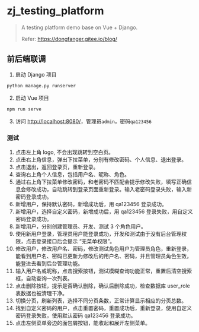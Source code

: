 # zj_testing_platform

> A testing platform demo base on Vue + Django.
>
> Refer: <https://dongfanger.gitee.io/blog/>

## 前后端联调

1. 启动 Django 项目

```sh
python manage.py runserver
```

2. 启动 Vue 项目

```sh
npm run serve
```

3. 访问 <http://localhost:8080/>，管理员`admin`，密码`qa123456`

### 测试

1. 点击左上角 logo, 不会出现跳转到空白页。
2. 点击右上角信息，弹出下拉菜单，分别有修改密码、个人信息、退出登录。
3. 点击退出，返回登录页，重新登录。
4. 查询右上角个人信息，包括用户名、昵称、角色。
5. 通过右上角下拉菜单修改密码，和老密码不匹配会提示修改失败，填写正确信息会修改成功，自动跳转到登录页面重新登录。输入老密码登录失败，输入新密码登录成功。
6. 新增用户，保持默认密码，新增成功后，用 qa123456 登录成功。
7. 新增用户，选择自定义密码，新增成功后，用 qa123456 登录失败，用自定义密码登录成功。
8. 新增用户，分别创建管理员、开发、测试 3 个角色用户。
9. 使用新用户登录，管理员用户能登录成功，开发和测试由于没有后台管理权限，点击登录接口后会提示 “无菜单权限”。
10. 修改用户，修改用户名、密码，修改测试角色用户为管理员角色，重新登录，能看到用户名、密码已更新为修改后的用户名、密码，并且管理员角色生效，能登进去看到后台管理功能。
11. 输入用户名或昵称，点击搜索按钮，测试模糊查询功能正常，重置后清空搜索框，自动查询一次列表。
11. 点击删除按钮，提示是否确认删除，确认后删除成功，检查数据库 user_role 表数据也被清理干净。
12. 切换分页，刷新列表，选择不同分页条数，正常计算显示相应的分页总数。
13. 找到自定义密码的用户，点击重置密码，重置成功后，重新登录，使用自定义密码登录失败，使用默认密码 qa123456 登录成功。
14. 点击左侧菜单旁边的面包屑按钮，能收起和展开左侧菜单。

